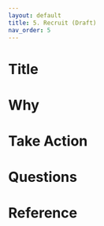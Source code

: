 ```yaml
---
layout: default
title: 5. Recruit (Draft)
nav_order: 5
---
```


# Title

# Why

# Take Action

# Questions

# Reference
